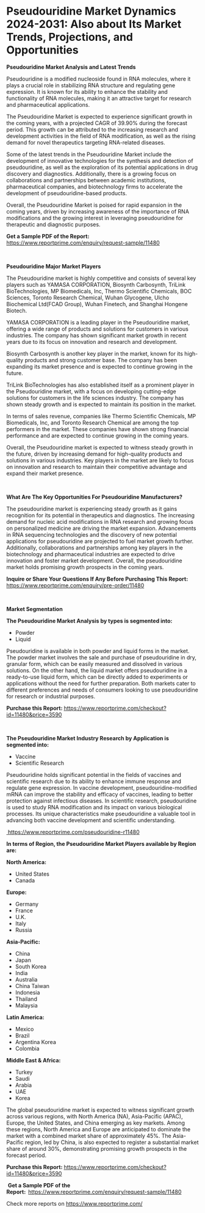 <p><h1>Pseudouridine Market Dynamics 2024-2031: Also about Its Market Trends, Projections, and Opportunities</h1></p><p><strong>Pseudouridine Market Analysis and Latest Trends</strong></p>
<p><p>Pseudouridine is a modified nucleoside found in RNA molecules, where it plays a crucial role in stabilizing RNA structure and regulating gene expression. It is known for its ability to enhance the stability and functionality of RNA molecules, making it an attractive target for research and pharmaceutical applications.</p><p>The Pseudouridine Market is expected to experience significant growth in the coming years, with a projected CAGR of 39.90% during the forecast period. This growth can be attributed to the increasing research and development activities in the field of RNA modification, as well as the rising demand for novel therapeutics targeting RNA-related diseases.</p><p>Some of the latest trends in the Pseudouridine Market include the development of innovative technologies for the synthesis and detection of pseudouridine, as well as the exploration of its potential applications in drug discovery and diagnostics. Additionally, there is a growing focus on collaborations and partnerships between academic institutions, pharmaceutical companies, and biotechnology firms to accelerate the development of pseudouridine-based products.</p><p>Overall, the Pseudouridine Market is poised for rapid expansion in the coming years, driven by increasing awareness of the importance of RNA modifications and the growing interest in leveraging pseudouridine for therapeutic and diagnostic purposes.</p></p>
<p><strong>Get a Sample PDF of the Report:&nbsp;</strong> <a href="https://www.reportprime.com/enquiry/request-sample/11480">https://www.reportprime.com/enquiry/request-sample/11480</a></p>
<p>&nbsp;</p>
<p><strong>Pseudouridine Major Market Players</strong></p>
<p><p>The Pseudouridine market is highly competitive and consists of several key players such as YAMASA CORPORATION, Biosynth Carbosynth, TriLink BioTechnologies, MP Biomedicals, Inc, Thermo Scientific Chemicals, BOC Sciences, Toronto Research Chemical, Wuhan Glycogene, Ulcho Biochemical Ltd(FCAD Group), Wuhan Finetech, and Shanghai Hongene Biotech.</p><p>YAMASA CORPORATION is a leading player in the Pseudouridine market, offering a wide range of products and solutions for customers in various industries. The company has shown significant market growth in recent years due to its focus on innovation and research and development.</p><p>Biosynth Carbosynth is another key player in the market, known for its high-quality products and strong customer base. The company has been expanding its market presence and is expected to continue growing in the future.</p><p>TriLink BioTechnologies has also established itself as a prominent player in the Pseudouridine market, with a focus on developing cutting-edge solutions for customers in the life sciences industry. The company has shown steady growth and is expected to maintain its position in the market.</p><p>In terms of sales revenue, companies like Thermo Scientific Chemicals, MP Biomedicals, Inc, and Toronto Research Chemical are among the top performers in the market. These companies have shown strong financial performance and are expected to continue growing in the coming years.</p><p>Overall, the Pseudouridine market is expected to witness steady growth in the future, driven by increasing demand for high-quality products and solutions in various industries. Key players in the market are likely to focus on innovation and research to maintain their competitive advantage and expand their market presence.</p></p>
<p>&nbsp;</p>
<p><strong>What Are The Key Opportunities For Pseudouridine Manufacturers?</strong></p>
<p><p>The pseudouridine market is experiencing steady growth as it gains recognition for its potential in therapeutics and diagnostics. The increasing demand for nucleic acid modifications in RNA research and growing focus on personalized medicine are driving the market expansion. Advancements in RNA sequencing technologies and the discovery of new potential applications for pseudouridine are projected to fuel market growth further. Additionally, collaborations and partnerships among key players in the biotechnology and pharmaceutical industries are expected to drive innovation and foster market development. Overall, the pseudouridine market holds promising growth prospects in the coming years.</p></p>
<p><strong>Inquire or Share Your Questions If Any Before Purchasing This Report:</strong> <a href="https://www.reportprime.com/enquiry/pre-order/11480">https://www.reportprime.com/enquiry/pre-order/11480</a></p>
<p>&nbsp;</p>
<p><strong>Market Segmentation</strong></p>
<p><strong>The Pseudouridine Market Analysis by types is segmented into:</strong></p>
<p><ul><li>Powder</li><li>Liquid</li></ul></p>
<p><p>Pseudouridine is available in both powder and liquid forms in the market. The powder market involves the sale and purchase of pseudouridine in dry, granular form, which can be easily measured and dissolved in various solutions. On the other hand, the liquid market offers pseudouridine in a ready-to-use liquid form, which can be directly added to experiments or applications without the need for further preparation. Both markets cater to different preferences and needs of consumers looking to use pseudouridine for research or industrial purposes.</p></p>
<p><strong>Purchase this Report:&nbsp;</strong><a href="https://www.reportprime.com/checkout?id=11480&price=3590">https://www.reportprime.com/checkout?id=11480&price=3590</a></p>
<p>&nbsp;</p>
<p><strong>The Pseudouridine Market Industry Research by Application is segmented into:</strong></p>
<p><ul><li>Vaccine</li><li>Scientific Research</li></ul></p>
<p><p>Pseudouridine holds significant potential in the fields of vaccines and scientific research due to its ability to enhance immune response and regulate gene expression. In vaccine development, pseudouridine-modified mRNA can improve the stability and efficacy of vaccines, leading to better protection against infectious diseases. In scientific research, pseudouridine is used to study RNA modification and its impact on various biological processes. Its unique characteristics make pseudouridine a valuable tool in advancing both vaccine development and scientific understanding.</p></p>
<p><a href="https://www.reportprime.com/pseudouridine-r11480">&nbsp;https://www.reportprime.com/pseudouridine-r11480</a></p>
<p><strong>In terms of Region, the Pseudouridine Market Players available by Region are:</strong></p>
<p>
    <p> <strong> North America: </strong>
        <ul>
            <li>United States</li>
            <li>Canada</li>
        </ul>
        </p> 
    <p> <strong> Europe: </strong>
        <ul>
            <li>Germany</li>
            <li>France</li>
            <li>U.K.</li>
            <li>Italy</li>
            <li>Russia</li>
        </ul>
        </p> 
    <p> <strong> Asia-Pacific: </strong>
        <ul>
            <li>China</li>
            <li>Japan</li>
            <li>South Korea</li>
            <li>India</li>
            <li>Australia</li>
            <li>China Taiwan</li>
            <li>Indonesia</li>
            <li>Thailand</li>
            <li>Malaysia</li>
        </ul>
        </p> 
    <p> <strong> Latin America: </strong>
        <ul>
            <li>Mexico</li>
            <li>Brazil</li>
            <li>Argentina Korea</li>
            <li>Colombia</li>
        </ul>
        </p> 
    <p> <strong> Middle East & Africa: </strong>
        <ul>
            <li>Turkey</li>
            <li>Saudi</li>
            <li>Arabia</li>
            <li>UAE</li>
            <li>Korea</li>
        </ul>
    </p>
    </p>
<p><p>The global pseudouridine market is expected to witness significant growth across various regions, with North America (NA), Asia-Pacific (APAC), Europe, the United States, and China emerging as key markets. Among these regions, North America and Europe are anticipated to dominate the market with a combined market share of approximately 45%. The Asia-Pacific region, led by China, is also expected to register a substantial market share of around 30%, demonstrating promising growth prospects in the forecast period.</p></p>
<p><strong>Purchase this Report: </strong><a href="https://www.reportprime.com/checkout?id=11480&price=3590">https://www.reportprime.com/checkout?id=11480&price=3590</a></p>
<p>&nbsp;<strong>Get a Sample PDF of the Report:&nbsp;&nbsp;</strong><a href="https://www.reportprime.com/enquiry/request-sample/11480">https://www.reportprime.com/enquiry/request-sample/11480</a></p>
<p><strong></strong></p>
<p>Check more reports on <a href="https://www.reportprime.com/">https://www.reportprime.com/</a></p>
